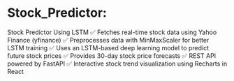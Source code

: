 # Stock_Predictor:
Stock Predictor Using LSTM
✅ Fetches real-time stock data using Yahoo Finance (yfinance)
✅ Preprocesses data with MinMaxScaler for better LSTM training
✅ Uses an LSTM-based deep learning model to predict future stock prices
✅ Provides 30-day stock price forecasts
✅ REST API powered by FastAPI
✅ Interactive stock trend visualization using Recharts in React
